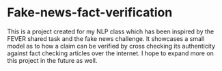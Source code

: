 # Fake-news-fact-verification
 
 This is a project created for my NLP class which has been inspired by the FEVER shared task and the fake news challenge. It showcases a small model as to how a claim can be verified by cross checking its authenticity against fact checking articles over the internet. I hope to expand more on this project in the future as well.
